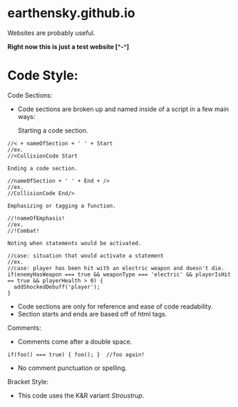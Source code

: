 # earthensky.github.io
Websites are probably useful.

**Right now this is just a test website [^-^]**

**Code Style:**
===============

Code Sections:

  - Code sections are broken up and named inside of a script in a few main ways:

    Starting a code section.  

  ```
  //< + nameOfSection + ' ' + Start
  //ex.
  //<CollisionCode Start
  ```

    Ending a code section.

  ```
  //nameOfSection + ' ' + End + />
  //ex.
  //CollisionCode End/>
  ```

    Emphasizing or tagging a function.

  ```
  //!nameOfEmphasis!
  //ex.
  //!Combat!
  ```

    Noting when statements would be activated.  

  ```
  //case: situation that would activate a statement
  //ex.
  //case: player has been hit with an electric weapon and doesn't die.
  if(enemyHasWeapon === true && weaponType === 'electric' && playerIsHit == true && playerHealth > 0) {
    addShockedDebuff('player');
  }
  ```

  - Code sections are only for reference and ease of code readability.
  - Section starts and ends are based off of html tags.

Comments:

  - Comments come after a double space.

  ```
  if(foo() === true) { foo(); }  //foo again!
  ```

  - No comment punctuation or spelling.

Bracket Style:  

  - This code uses the K&R variant *Stroustrup*.
